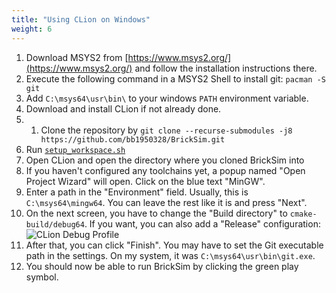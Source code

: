 ```yaml
---
title: "Using CLion on Windows"
weight: 6
---
```


1. Download MSYS2 from [https://www.msys2.org/](https://www.msys2.org/) and follow the installation instructions there.
2. Execute the following command in a MSYS2 Shell to install git: `pacman -S git`
3. Add `C:\msys64\usr\bin\` to your windows `PATH` environment variable.
4. Download and install CLion if not already done.
5. 1. Clone the repository by `git clone --recurse-submodules -j8 https://github.com/bb1950328/BrickSim.git`
1. Run [`setup_workspace.sh`](https://github.com/bb1950328/BrickSim/blob/master/setup_workspace.sh)
6. Open CLion and open the directory where you cloned BrickSim into
7. If you haven't configured any toolchains yet, a popup named "Open Project Wizard" will open. Click on the blue text "MinGW".
8. Enter a path in the "Environment" field. Usually, this is `C:\msys64\mingw64`. You can leave the rest like it is and press "Next".
9. On the next screen, you have to change the "Build directory" to `cmake-build/debug64`. If you want, you can also add a "Release" configuration:
   ![CLion Debug Profile](../../../../../img/CLionDebugProfile.png)
10. After that, you can click "Finish". You may have to set the Git executable path in the settings. On my system, it was `C:\msys64\usr\bin\git.exe`.
11. You should now be able to run BrickSim by clicking the green play symbol.